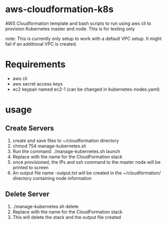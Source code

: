 # aws-cloudformation-k8s
AWS Cloudformation template and bash scripts to run using aws cli to provision Kubernetes master and node.
This is for testing only

note: This is currently only setup to work with a default VPC setup. It might fail if an additional VPC is created.

# Requirements
* aws cli
* aws secret access keys
* ec2 keypair named ec2-1 (can be changed in kubernetes-nodes.yaml)

# usage
## Create Servers
1. create and save files to ~/cloudformation directory
2. chmod 754 manage-kubernetes.sh
3. Run the command: ./manage-kubernetes.sh launch <stack-name>
4. Replace <stack-name> with the name for the CloudFormation stack
5. once provisioned, the IPs and ssh command to the master node will be printed to screen
6. An output file name <stack-name>-output.txt will be created in the ~/cloudformation/ directory containing node information

## Delete Server
1. ./manage-kubernetes.sh delete <stack-name>
2. Replace <stack-name> with the name for the CloudFormation stack
3. This will delete the stack and the output file created

